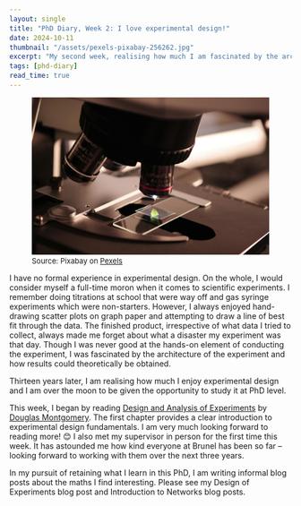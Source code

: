 ```yaml
---
layout: single
title: "PhD Diary, Week 2: I love experimental design!"
date: 2024-10-11
thumbnail: "/assets/pexels-pixabay-256262.jpg"
excerpt: "My second week, realising how much I am fascinated by the architecture of a solid experiment."
tags: [phd-diary]
read_time: true
---
```


<script src="https://polyfill.io/v3/polyfill.min.js?features=es6"></script>
<script id="MathJax-script" async src="https://cdn.jsdelivr.net/npm/mathjax@3/es5/tex-mml-chtml.js"></script>
<script type="text/javascript" async
  src="https://cdnjs.cloudflare.com/ajax/libs/mathjax/2.7.7/MathJax.js?config=TeX-MML-AM_CHTML">
</script>
<figure>
  <img src="/assets/pexels-pixabay-256262.jpg" alt="A microscope inspecting a specimen on a glass slide." title="A microscope inspecting a specimen on a glass slide." style="width=100%;">
  <figcaption style="font-size: small;">Source: Pixabay on <a href = "https://www.pexels.com/photo/close-up-of-microscope-256262/">Pexels</a> </figcaption>
</figure>
I have no formal experience in experimental design. On the whole, I would consider myself a full-time moron when it comes to scientific experiments. I remember doing titrations at school that were way off and gas syringe experiments which were non-starters. However, I always enjoyed hand-drawing scatter plots on graph paper and attempting to draw a line of best fit through the data. The finished product, irrespective of what data I tried to collect, always made me forget about what a disaster my experiment was that day. Though I was never good at the hands-on element of conducting the experiment, I was fascinated by the architecture of the experiment and how results could theoretically be obtained. 


Thirteen years later, I am realising how much I enjoy experimental design and I am over the moon to be given the opportunity to study it at PhD level. 


This week, I began by reading [Design and Analysis of Experiments](https://www.wiley.com/en-us/Design+and+Analysis+of+Experiments%2C+10th+Edition-p-9781119492443) by [Douglas Montgomery](https://scholar.google.com/citations?user=5PboKNAAAAAJ&inst=18254509834311452328). The first chapter provides a clear introduction to experimental design fundamentals. I am very much looking forward to reading more! 😊 I also met my supervisor in person for the first time this week. It has astounded me how kind everyone at Brunel has been so far – looking forward to working with them over the next three years.


In my pursuit of retaining what I learn in this PhD, I am writing informal blog posts about the maths I find interesting. Please see my Design of Experiments blog post and Introduction to Networks blog posts.
